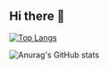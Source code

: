 ## Hi there 👋
[![Top Langs](https://github-readme-stats.vercel.app/api/top-langs/?username=olsohee)](https://github.com/anuraghazra/github-readme-stats)

![Anurag's GitHub stats](https://github-readme-stats.vercel.app/api?username=olsohee&show_icons=true&theme=radical)
<!--
**olsohee/olsohee** is a ✨ _special_ ✨ repository because its `README.md` (this file) appears on your GitHub profile.

Here are some ideas to get you started:

- 🔭 I’m currently working on ...
- 🌱 I’m currently learning ...
- 👯 I’m looking to collaborate on ...
- 🤔 I’m looking for help with ...
- 💬 Ask me about ...
- 📫 How to reach me: ...
- 😄 Pronouns: ...
- ⚡ Fun fact: ...
-->
